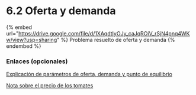 # 6.2 Oferta y demanda

{% embed url="https://drive.google.com/file/d/1XAqdtIyOJy_caJqROiV_rSjN4pnq4WKw/view?usp=sharing" %}
Problema resuelto de oferta y demanda
{% endembed %}

### Enlaces (opcionales)

[Explicación de parámetros de oferta, demanda y punto de equilibrio](https://www.youtube.com/watch?v=BbezW57ZG5M)

[Nota sobre el precio de los tomates](https://www.revistainternos.com.ar/2021/11/otra-vez-sopa-que-pasa-con-el-precio-del-tomate/)

